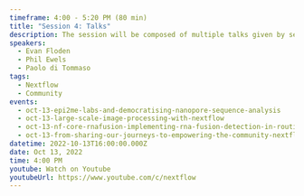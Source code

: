 ```yaml
---
timeframe: 4:00 - 5:20 PM (80 min)
title: "Session 4: Talks"
description: The session will be composed of multiple talks given by several speakers. Details will be announced soon.
speakers:
  - Evan Floden
  - Phil Ewels
  - Paolo di Tommaso
tags:
  - Nextflow
  - Community
events:
  - oct-13-epi2me-labs-and-democratising-nanopore-sequence-analysis
  - oct-13-large-scale-image-processing-with-nextflow
  - oct-13-nf-core-rnafusion-implementing-rna-fusion-detection-in-routine-cancer-diagnostics
  - oct-13-from-sharing-our-journeys-to-empowering-the-community-nextflow-and-beyond
datetime: 2022-10-13T16:00:00.000Z
date: Oct 13, 2022
time: 4:00 PM
youtube: Watch on Youtube
youtubeUrl: https://www.youtube.com/c/nextflow
---
```

